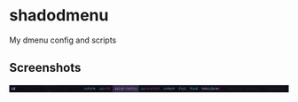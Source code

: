# shadodmenu
My dmenu config and scripts

## Screenshots
![Displays shadodmenu with many of its patched features](shadodmenu.png)
